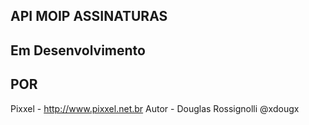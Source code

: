 API MOIP ASSINATURAS
--------------------
Em Desenvolvimento
------------------
POR
-----
Pixxel - http://www.pixxel.net.br
Autor - Douglas Rossignolli @xdougx
